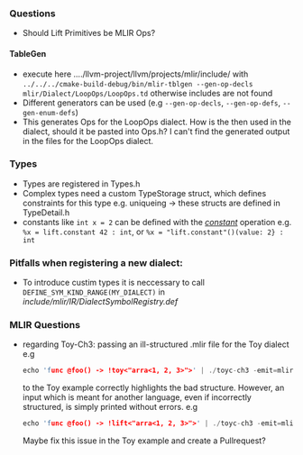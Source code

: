 ### Questions
* Should Lift Primitives be MLIR Ops?
#### TableGen
* execute here ..../llvm-project/llvm/projects/mlir/include/ with
`../../../cmake-build-debug/bin/mlir-tblgen --gen-op-decls mlir/Dialect/LoopOps/LoopOps.td`
otherwise includes are not found
* Different generators can be used (e.g `--gen-op-decls`, `--gen-op-defs`, `--gen-enum-defs`)
* This generates Ops for the LoopOps dialect. How is the then used in the dialect, should it be pasted into Ops.h? I can't find the generated output in the files for the LoopOps dialect.

### Types
* Types are registered in Types.h
* Complex types need a custom TypeStorage struct, which defines constraints for this type e.g. uniqueing -> these structs are defined in TypeDetail.h
* constants like `int x = 2` can be defined with the [_constant_](https://github.com/tensorflow/mlir/blob/master/g3doc/Dialects/Standard.md#constant-operation) operation e.g. `%x = lift.constant 42 : int`, or `%x = "lift.constant"()(value: 2} : int`

### Pitfalls when registering a new dialect:
* To introduce custim types it is neccessary to call `DEFINE_SYM_KIND_RANGE(MY_DIALECT)` in _include/mlir/IR/DialectSymbolRegistry.def_

### MLIR Questions
* regarding Toy-Ch3: passing an ill-structured .mlir file for the Toy dialect e.g  
    ```C++
    echo 'func @foo() -> !toy<"arra<1, 2, 3>">' | ./toyc-ch3 -emit=mlir -x=mlir
    ```
    to the Toy example correctly highlights the bad structure. However, an input which is meant for another language, even if incorrectly structured, is simply printed without errors. e.g 
    ```C++
    echo 'func @foo() -> !lift<"arra<1, 2, 3>">' | ./toyc-ch3 -emit=mlir -x=mlir
    ```
    Maybe fix this issue in the Toy example and create a Pullrequest?
